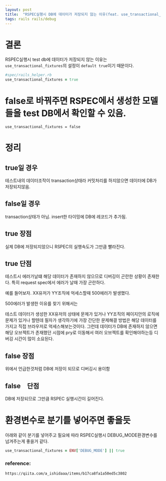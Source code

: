 ```yaml
---
layout: post
title:  "RSPEC실행시 DB에 데이터가 저장되지 않는 이유(feat. use_transactional_fixtures)"
tags: rails rails/debug
---
```


# 결론

RSPEC실행시 test db에 데이터가 저장되지 않는 이유는
`use_transactional_fixtures`의 설정이 `default true`이기 때문이다.


```ruby
#spec/rails_helper.rb
use_transactional_fixtures = true
```

# false로 바꿔주면 RSPEC에서 생성한 모델들을 test DB에서 확인할 수 있음.

```
use_transactional_fixtures = false
```

# 정리

## true일 경우

테스트내의 데이터조작이 transaction상태라 커밋처리를 하지않으면 데이터에 DB가 저장되지않음.


## false일 경우

transaction상태가 아님. insert한 타이밍에 DB에 레코드가 추가됨.



## true 장점

실제 DB에 저장되지않으니 RSPEC의 실행속도가 그만큼 빨라진다.

## true 단점

테스트시 에러가날떄 해당 데이터가 존재하지 않으므로 디버깅이 곤란한 상황이 존재한다.
특히 request spec에서 에러가 날때 가장 곤란하다.

예를 들어보자.
XX유저가 YY조직에 억세스할때 500에러가 발생했다.

500에러가 발생한 이유를 찾기 위해서는

테스트 데이터가 생성한 XX유저의 상태에 문제가 있거나
YY조직의 페이지안의 로직에 문제가 있거나 할텐데
필자가 생각하기에 가장 간단한 문제해결 방법은 해당 데이터를 가지고 직접 브라우저로 억세스해보는것이다.
그런데 데이터가 DB에 존재하지 않으면 해당 오브젝트가 존재했던 시점에 pry로 이동해서
여러 오브젝트를 확인해야하는등 디버깅 시간이 많이 소요된다.


## false 장점

위에서 언급한것처럼 DB에 저장이 되므로 디버깅시 용이함 

## false　단점

DB에 저장되므로 그만큼 RSPEC 실행시간이 길어진다.


# 환경변수로 분기를 넣어주면 좋을듯

아래와 같이 분기를 넣어주고 필요에 따라 RSPEC실행시 DEBUG_MODE환경변수를 넘겨주는게
좋을거 같다.

```ruby
use_transactional_fixtures = ENV['DEBUG_MODE'] || true
```

### reference:

```
https://qiita.com/a_ishidaaa/items/b17ca8fa1a50ed5c3802
```